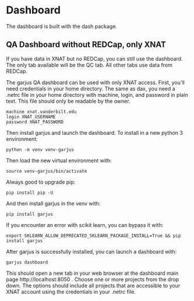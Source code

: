 # Dashboard
The dashboard is built with the dash package.

## QA Dashboard without REDCap, only XNAT

If you have data in XNAT but no REDCap, you can still use the dashboard. The only tab available will be the QC tab. All other tabs use data from REDCap.

The garjus QA dashboard can be used with only XNAT access. First, you'll need credentials in
your home directory. The same as dax, you need a .netrc file in your home directory with machine, login, and password in plain text. This file should only be readable by the owner.
```
machine xnat.vanderbilt.edu
login XNAT_USERNAME
password XNAT_PASSWORD
```
Then install garjus and launch the dashboard. To install in a new python 3 environment:
```
python -m venv venv-garjus
```
Then load the new virtual environment with:
```
source venv-garjus/bin/activate
```
Always good to upgrade pip:
```
pip install pip -U
```
And then install garjus in the venv with:
```
pip install garjus
```
If you encounter an error with scikit learn, you can bypass it with:
```
export SKLEARN_ALLOW_DEPRECATED_SKLEARN_PACKAGE_INSTALL=True && pip install garjus
```
After garjus is successfully installed, you can launch a dashboard with:
```
garjus dashboard
```

This should open a new tab in your web browser at the dashboard main page http://localhost:8050 .
Choose one or more projects from the drop down. The options should include all projects that are accessible to your XNAT account using the credentials in your .netrc file.

